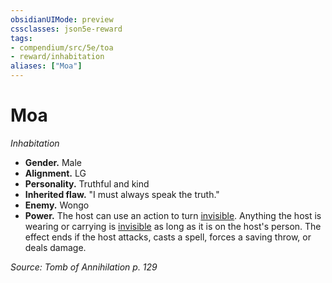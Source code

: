 ```yaml
---
obsidianUIMode: preview
cssclasses: json5e-reward
tags:
- compendium/src/5e/toa
- reward/inhabitation
aliases: ["Moa"]
---
```

# Moa
*Inhabitation*  

- **Gender.** Male  
- **Alignment.** LG  
- **Personality.** Truthful and kind  
- **Inherited flaw.** "I must always speak the truth."  
- **Enemy.** Wongo  
- **Power.** The host can use an action to turn [invisible](/Systems/5e/rules/conditions.md#invisible). Anything the host is wearing or carrying is [invisible](/Systems/5e/rules/conditions.md#invisible) as long as it is on the host's person. The effect ends if the host attacks, casts a spell, forces a saving throw, or deals damage.  

*Source: Tomb of Annihilation p. 129*